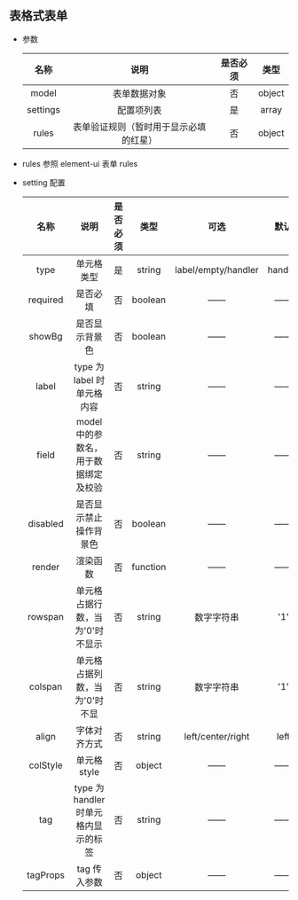 ## 表格式表单

- 参数

  |   名称   |                  说明                  | 是否必须 |  类型  |
  | :------: | :------------------------------------: | :------: | :----: |
  |  model   |              表单数据对象              |    否    | object |
  | settings |               配置项列表               |    是    | array  |
  |  rules   | 表单验证规则（暂时用于显示必填的红星） |    否    | object |

- rules 参照 element-ui 表单 rules

- setting 配置

  |   名称   |                 说明                 | 是否必须 |   类型   |        可选         |  默认   |
  | :------: | :----------------------------------: | :------: | :------: | :-----------------: | :-----: |
  |   type   |              单元格类型              |    是    |  string  | label/empty/handler | handler |
  | required |               是否必填               |    否    | boolean  |         ——          |   ——    |
  |  showBg  |            是否显示背景色            |    否    | boolean  |         ——          |   ——    |
  |  label   |      type 为 label 时单元格内容      |    否    |  string  |         ——          |   ——    |
  |  field   | model 中的参数名，用于数据绑定及校验 |    否    |  string  |         ——          |   ——    |
  | disabled |        是否显示禁止操作背景色        |    否    | boolean  |         ——          |   ——    |
  |  render  |               渲染函数               |    否    | function |         ——          |   ——    |
  | rowspan  |   单元格占据行数，当为'0'时不显示    |    否    |  string  |     数字字符串      |   '1'   |
  | colspan  |    单元格占据列数，当为'0'时不显     |    否    |  string  |     数字字符串      |   '1'   |
  |  align   |             字体对齐方式             |    否    |  string  |  left/center/right  |  left   |
  | colStyle |             单元格 style             |    否    |  object  |         ——          |   ——    |
  |   tag    | type 为 handler 时单元格内显示的标签 |    否    |  string  |         ——          |   ——    |
  | tagProps |             tag 传入参数             |    否    |  object  |         ——          |   ——    |
